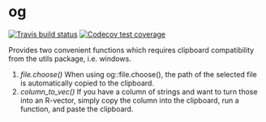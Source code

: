 # og
<!-- badges: start -->
[![Travis build status](https://travis-ci.org/OskarGauffin/og.svg?branch=master)](https://travis-ci.org/OskarGauffin/og)
[![Codecov test coverage](https://codecov.io/gh/OskarGauffin/og/branch/master/graph/badge.svg)](https://app.codecov.io/gh/OskarGauffin/og?branch=master)
<!-- badges: end -->

Provides two convenient functions which requires clipboard compatibility from the utils package, i.e. windows.

1. *file.choose()* When using og::file.choose(), the path of the selected file is automatically copied to the clipboard. 
2. *column_to_vec()* If you have a column of strings and want to turn those into an R-vector, simply copy the column into the clipboard, run a function, and paste the clipboard. 
